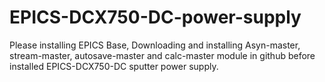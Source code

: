 # EPICS-DCX750-DC-power-supply
Please installing EPICS Base, Downloading and installing Asyn-master, stream-master, autosave-master and calc-master module in github before installed EPICS-DCX750-DC sputter power supply.
